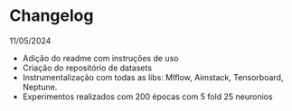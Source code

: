 # Changelog
11/05/2024
- Adição do readme com instruções de uso
- Criação do repositório de datasets
- Instrumentalização com todas as libs: Mlflow, Aimstack, Tensorboard, Neptune.
- Experimentos realizados com 200 épocas com 5 fold 25 neuronios
